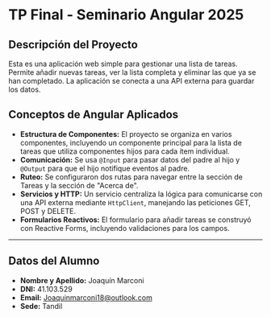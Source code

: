 # TP Final - Seminario Angular 2025

## Descripción del Proyecto

Esta es una aplicación web simple para gestionar una lista de tareas. Permite añadir nuevas tareas, ver la lista completa y eliminar las que ya se han completado. La aplicación se conecta a una API externa para guardar los datos.

## Conceptos de Angular Aplicados

*   **Estructura de Componentes:** El proyecto se organiza en varios componentes, incluyendo un componente principal para la lista de tareas que utiliza componentes hijos para cada ítem individual.
*   **Comunicación:** Se usa `@Input` para pasar datos del padre al hijo y `@Output` para que el hijo notifique eventos al padre.
*   **Ruteo:** Se configuraron dos rutas para navegar entre la sección de Tareas y la sección de "Acerca de".
*   **Servicios y HTTP:** Un servicio centraliza la lógica para comunicarse con una API externa mediante `HttpClient`, manejando las peticiones GET, POST y DELETE.
*   **Formularios Reactivos:** El formulario para añadir tareas se construyó con Reactive Forms, incluyendo validaciones para los campos.

---

## Datos del Alumno

*   **Nombre y Apellido:** Joaquín Marconi
*   **DNI:** 41.103.529
*   **Email:** Joaquinmarconi18@outlook.com
*   **Sede:** Tandil
